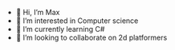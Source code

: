- 👋 Hi, I’m Max
- 👀 I’m interested in Computer science
- 🌱 I’m currently learning C#
- 💞️ I’m looking to collaborate on 2d platformers

<!---
Alzarz/Alzarz is a ✨ special ✨ repository because its `README.md` (this file) appears on your GitHub profile.
You can click the Preview link to take a look at your changes.
--->
